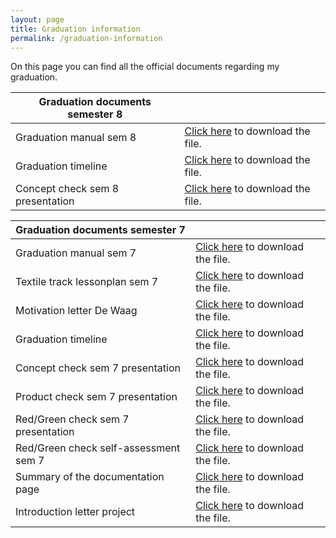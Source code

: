```yaml
---
layout: page
title: Graduation information
permalink: /graduation-information
---
```

On this page you can find all the official documents regarding my graduation.  

|Graduation documents semester 8| |
|----------|----------| 
|Graduation manual sem 8| [Click here](../../assets/nonimg/graduation-info-manual-sem8.pdf) to download the file.|
|Graduation timeline| [Click here](../../assets/nonimg/internship-info-timeline.png) to download the file.|
|Concept check sem 8 presentation| [Click here](https://docs.google.com/presentation/d/1vFodQ1glvVmcF-5hzmwbFup0p4GPKvkI/edit?usp=drive_link&ouid=117429730282650331398&rtpof=true&sd=true) to download the file.|


|Graduation documents semester 7| |
|----------|----------| 
|Graduation manual sem 7| [Click here](../../assets/nonimg/graduation-info-manual-sem7.pdf) to download the file.|
|Textile track lessonplan sem 7| [Click here](../../assets/nonimg/graduation-info-lesson-plan-textile-sem7.pdf) to download the file.|
|Motivation letter De Waag| [Click here](../../assets/nonimg/internship-info-motivation-letter.docx) to download the file.|
|Graduation timeline| [Click here](../../assets/nonimg/internship-info-timeline.png) to download the file.|
|Concept check sem 7 presentation| [Click here](../../assets/nonimg/graduation-info-presentation-concept-check-sem7.pptx) to download the file.|
|Product check sem 7 presentation| [Click here](../../assets/nonimg/graduation-info-presentation-product-check-sem7.pptx) to download the file.|
|Red/Green check sem 7 presentation| [Click here](../../assets/nonimg/graduation-info-presentation-redgreen-check-sem7.pptx) to download the file.|
|Red/Green check self-assessment sem 7| [Click here](../../assets/nonimg/graduation-info-self-assessment-form.pdf) to download the file.|
|Summary of the documentation page| [Click here](../../assets/nonimg/internship-info-summary-of-documentation.pdf) to download the file.|
|Introduction letter project| [Click here](../../assets/nonimg/graduation-introduction-letter-sem7.pdf) to download the file.|
